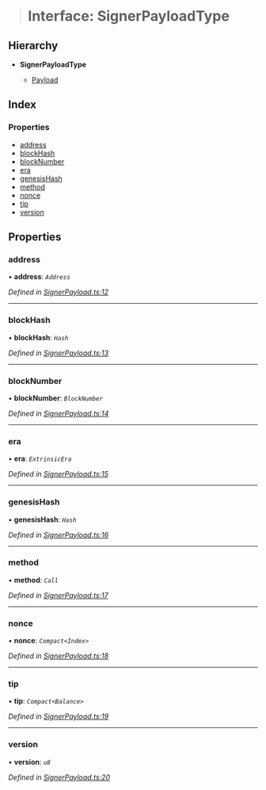 > # Interface: SignerPayloadType

## Hierarchy

* **SignerPayloadType**

  * [Payload](../classes/_signerpayload_.payload.md)

## Index

### Properties

* [address](_signerpayload_.signerpayloadtype.md#address)
* [blockHash](_signerpayload_.signerpayloadtype.md#blockhash)
* [blockNumber](_signerpayload_.signerpayloadtype.md#blocknumber)
* [era](_signerpayload_.signerpayloadtype.md#era)
* [genesisHash](_signerpayload_.signerpayloadtype.md#genesishash)
* [method](_signerpayload_.signerpayloadtype.md#method)
* [nonce](_signerpayload_.signerpayloadtype.md#nonce)
* [tip](_signerpayload_.signerpayloadtype.md#tip)
* [version](_signerpayload_.signerpayloadtype.md#version)

## Properties

###  address

• **address**: *`Address`*

*Defined in [SignerPayload.ts:12](https://github.com/polkadot-js/api/blob/908e9a8/packages/api/src/SignerPayload.ts#L12)*

___

###  blockHash

• **blockHash**: *`Hash`*

*Defined in [SignerPayload.ts:13](https://github.com/polkadot-js/api/blob/908e9a8/packages/api/src/SignerPayload.ts#L13)*

___

###  blockNumber

• **blockNumber**: *`BlockNumber`*

*Defined in [SignerPayload.ts:14](https://github.com/polkadot-js/api/blob/908e9a8/packages/api/src/SignerPayload.ts#L14)*

___

###  era

• **era**: *`ExtrinsicEra`*

*Defined in [SignerPayload.ts:15](https://github.com/polkadot-js/api/blob/908e9a8/packages/api/src/SignerPayload.ts#L15)*

___

###  genesisHash

• **genesisHash**: *`Hash`*

*Defined in [SignerPayload.ts:16](https://github.com/polkadot-js/api/blob/908e9a8/packages/api/src/SignerPayload.ts#L16)*

___

###  method

• **method**: *`Call`*

*Defined in [SignerPayload.ts:17](https://github.com/polkadot-js/api/blob/908e9a8/packages/api/src/SignerPayload.ts#L17)*

___

###  nonce

• **nonce**: *`Compact<Index>`*

*Defined in [SignerPayload.ts:18](https://github.com/polkadot-js/api/blob/908e9a8/packages/api/src/SignerPayload.ts#L18)*

___

###  tip

• **tip**: *`Compact<Balance>`*

*Defined in [SignerPayload.ts:19](https://github.com/polkadot-js/api/blob/908e9a8/packages/api/src/SignerPayload.ts#L19)*

___

###  version

• **version**: *`u8`*

*Defined in [SignerPayload.ts:20](https://github.com/polkadot-js/api/blob/908e9a8/packages/api/src/SignerPayload.ts#L20)*